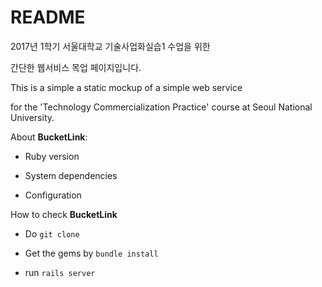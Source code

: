 # README

2017년 1학기 서울대학교 기술사업화실습1 수업을 위한

간단한 웹서비스 목업 페이지입니다.

This is a simple a static mockup of a simple web service

for the 'Technology Commercialization Practice' course at Seoul National University.


About **BucketLink**:

* Ruby version

* System dependencies

* Configuration


How to check **BucketLink**

* Do `git clone`

* Get the gems by `bundle install`

* run `rails server`
